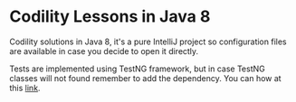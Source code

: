 # Codility Lessons in Java 8
Codility solutions in Java 8, it's a pure IntelliJ project so configuration files are available in case you decide to open 
it directly.

Tests are implemented using TestNG framework, but in case TestNG classes will not found remember to add the 
dependency. You can how at this [link](https://www.jetbrains.com/help/idea/configuring-testing-libraries.html).
